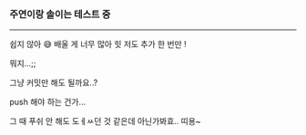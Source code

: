 ### 주연이랑 솔이는 테스트 중
---
쉽지 않아 😅
배울 게 너무 많아 힛
저도 추가 한 번만 !

뭐지...;;

그냥 커밋만 해도 될까요..?

push 해야 하는 건가...

그 때 푸쉬 안 해도 도ㅔㅆ던 것 같은데 아닌가봐효.. 띠용~